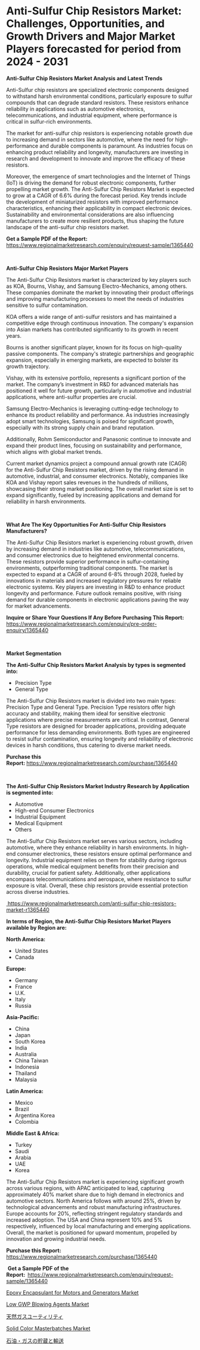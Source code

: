 <p><h1>Anti-Sulfur Chip Resistors Market: Challenges, Opportunities, and Growth Drivers and Major Market Players forecasted for period from 2024 - 2031</h1></p><p><strong>Anti-Sulfur Chip Resistors Market Analysis and Latest Trends</strong></p>
<p><p>Anti-Sulfur chip resistors are specialized electronic components designed to withstand harsh environmental conditions, particularly exposure to sulfur compounds that can degrade standard resistors. These resistors enhance reliability in applications such as automotive electronics, telecommunications, and industrial equipment, where performance is critical in sulfur-rich environments.</p><p>The market for anti-sulfur chip resistors is experiencing notable growth due to increasing demand in sectors like automotive, where the need for high-performance and durable components is paramount. As industries focus on enhancing product reliability and longevity, manufacturers are investing in research and development to innovate and improve the efficacy of these resistors. </p><p>Moreover, the emergence of smart technologies and the Internet of Things (IoT) is driving the demand for robust electronic components, further propelling market growth. The Anti-Sulfur Chip Resistors Market is expected to grow at a CAGR of 6.6% during the forecast period. Key trends include the development of miniaturized resistors with improved performance characteristics, enhancing their applicability in compact electronic devices. Sustainability and environmental considerations are also influencing manufacturers to create more resilient products, thus shaping the future landscape of the anti-sulfur chip resistors market.</p></p>
<p><strong>Get a Sample PDF of the Report:&nbsp;</strong> <a href="https://www.regionalmarketresearch.com/enquiry/request-sample/1365440">https://www.regionalmarketresearch.com/enquiry/request-sample/1365440</a></p>
<p>&nbsp;</p>
<p><strong>Anti-Sulfur Chip Resistors Major Market Players</strong></p>
<p><p>The Anti-Sulfur Chip Resistors market is characterized by key players such as KOA, Bourns, Vishay, and Samsung Electro-Mechanics, among others. These companies dominate the market by innovating their product offerings and improving manufacturing processes to meet the needs of industries sensitive to sulfur contamination.</p><p>KOA offers a wide range of anti-sulfur resistors and has maintained a competitive edge through continuous innovation. The company's expansion into Asian markets has contributed significantly to its growth in recent years.</p><p>Bourns is another significant player, known for its focus on high-quality passive components. The company's strategic partnerships and geographic expansion, especially in emerging markets, are expected to bolster its growth trajectory.</p><p>Vishay, with its extensive portfolio, represents a significant portion of the market. The company’s investment in R&D for advanced materials has positioned it well for future growth, particularly in automotive and industrial applications, where anti-sulfur properties are crucial.</p><p>Samsung Electro-Mechanics is leveraging cutting-edge technology to enhance its product reliability and performance. As industries increasingly adopt smart technologies, Samsung is poised for significant growth, especially with its strong supply chain and brand reputation.</p><p>Additionally, Rohm Semiconductor and Panasonic continue to innovate and expand their product lines, focusing on sustainability and performance, which aligns with global market trends.</p><p>Current market dynamics project a compound annual growth rate (CAGR) for the Anti-Sulfur Chip Resistors market, driven by the rising demand in automotive, industrial, and consumer electronics. Notably, companies like KOA and Vishay report sales revenues in the hundreds of millions, showcasing their strong market positioning. The overall market size is set to expand significantly, fueled by increasing applications and demand for reliability in harsh environments.</p></p>
<p>&nbsp;</p>
<p><strong>What Are The Key Opportunities For Anti-Sulfur Chip Resistors Manufacturers?</strong></p>
<p><p>The Anti-Sulfur Chip Resistors market is experiencing robust growth, driven by increasing demand in industries like automotive, telecommunications, and consumer electronics due to heightened environmental concerns. These resistors provide superior performance in sulfur-containing environments, outperforming traditional components. The market is expected to expand at a CAGR of around 6-8% through 2028, fueled by innovations in materials and increased regulatory pressures for reliable electronic systems. Key players are investing in R&D to enhance product longevity and performance. Future outlook remains positive, with rising demand for durable components in electronic applications paving the way for market advancements.</p></p>
<p><strong>Inquire or Share Your Questions If Any Before Purchasing This Report:</strong> <a href="https://www.regionalmarketresearch.com/enquiry/pre-order-enquiry/1365440">https://www.regionalmarketresearch.com/enquiry/pre-order-enquiry/1365440</a></p>
<p>&nbsp;</p>
<p><strong>Market Segmentation</strong></p>
<p><strong>The Anti-Sulfur Chip Resistors Market Analysis by types is segmented into:</strong></p>
<p><ul><li>Precision Type</li><li>General Type</li></ul></p>
<p><p>The Anti-Sulfur Chip Resistors market is divided into two main types: Precision Type and General Type. Precision Type resistors offer high accuracy and stability, making them ideal for sensitive electronic applications where precise measurements are critical. In contrast, General Type resistors are designed for broader applications, providing adequate performance for less demanding environments. Both types are engineered to resist sulfur contamination, ensuring longevity and reliability of electronic devices in harsh conditions, thus catering to diverse market needs.</p></p>
<p><strong>Purchase this Report:&nbsp;</strong><a href="https://www.regionalmarketresearch.com/purchase/1365440">https://www.regionalmarketresearch.com/purchase/1365440</a></p>
<p>&nbsp;</p>
<p><strong>The Anti-Sulfur Chip Resistors Market Industry Research by Application is segmented into:</strong></p>
<p><ul><li>Automotive</li><li>High-end Consumer Electronics</li><li>Industrial Equipment</li><li>Medical Equipment</li><li>Others</li></ul></p>
<p><p>The Anti-Sulfur Chip Resistors market serves various sectors, including automotive, where they enhance reliability in harsh environments. In high-end consumer electronics, these resistors ensure optimal performance and longevity. Industrial equipment relies on them for stability during rigorous operations, while medical equipment benefits from their precision and durability, crucial for patient safety. Additionally, other applications encompass telecommunications and aerospace, where resistance to sulfur exposure is vital. Overall, these chip resistors provide essential protection across diverse industries.</p></p>
<p><a href="https://www.regionalmarketresearch.com/anti-sulfur-chip-resistors-market-r1365440">&nbsp;https://www.regionalmarketresearch.com/anti-sulfur-chip-resistors-market-r1365440</a></p>
<p><strong>In terms of Region, the Anti-Sulfur Chip Resistors Market Players available by Region are:</strong></p>
<p>
    <p> <strong> North America: </strong>
        <ul>
            <li>United States</li>
            <li>Canada</li>
        </ul>
        </p> 
    <p> <strong> Europe: </strong>
        <ul>
            <li>Germany</li>
            <li>France</li>
            <li>U.K.</li>
            <li>Italy</li>
            <li>Russia</li>
        </ul>
        </p> 
    <p> <strong> Asia-Pacific: </strong>
        <ul>
            <li>China</li>
            <li>Japan</li>
            <li>South Korea</li>
            <li>India</li>
            <li>Australia</li>
            <li>China Taiwan</li>
            <li>Indonesia</li>
            <li>Thailand</li>
            <li>Malaysia</li>
        </ul>
        </p> 
    <p> <strong> Latin America: </strong>
        <ul>
            <li>Mexico</li>
            <li>Brazil</li>
            <li>Argentina Korea</li>
            <li>Colombia</li>
        </ul>
        </p> 
    <p> <strong> Middle East & Africa: </strong>
        <ul>
            <li>Turkey</li>
            <li>Saudi</li>
            <li>Arabia</li>
            <li>UAE</li>
            <li>Korea</li>
        </ul>
    </p>
    </p>
<p><p>The Anti-Sulfur Chip Resistors market is experiencing significant growth across various regions, with APAC anticipated to lead, capturing approximately 40% market share due to high demand in electronics and automotive sectors. North America follows with around 25%, driven by technological advancements and robust manufacturing infrastructures. Europe accounts for 20%, reflecting stringent regulatory standards and increased adoption. The USA and China represent 10% and 5% respectively, influenced by local manufacturing and emerging applications. Overall, the market is positioned for upward momentum, propelled by innovation and growing industrial needs.</p></p>
<p><strong>Purchase this Report: </strong><a href="https://www.regionalmarketresearch.com/purchase/1365440">https://www.regionalmarketresearch.com/purchase/1365440</a></p>
<p>&nbsp;<strong>Get a Sample PDF of the Report:&nbsp;&nbsp;</strong><a href="https://www.regionalmarketresearch.com/enquiry/request-sample/1365440">https://www.regionalmarketresearch.com/enquiry/request-sample/1365440</a></p>
<p><strong></strong></p>
<p><p><a href="https://issuu.com/reportprime-2/docs/epoxy-encapsulant-for-motors-and-ge_12e3bd070ed880">Epoxy Encapsulant for Motors and Generators Market</a></p><p><a href="https://github.com/FahadAhmed223/Market-Research-Report-List-1/blob/main/low-gwp-blowing-agents-market.md">Low GWP Blowing Agents Market</a></p><p><a href="https://medium.com/@mandysw5k1a/%E5%A4%A9%E7%84%B6%E3%82%AC%E3%82%B9%E4%BA%8B%E6%A5%AD%E5%B8%82%E5%A0%B4-2024%E5%B9%B4-2031%E5%B9%B4-%E6%A5%AD%E7%95%8C%E3%81%AE%E6%B4%9E%E5%AF%9F%E3%81%A8%E6%8A%95%E8%B3%87%E6%A9%9F%E4%BC%9A-0c292843e40d?postPublishedType=repub">天然ガスユーティリティ</a></p><p><a href="https://issuu.com/reportprime-2/docs/solid-color-masterbatches-market-si_5ad1fda6bdb803">Solid Color Masterbatches Market</a></p><p><a href="https://medium.com/@mandysw5k1a/%E3%82%B0%E3%83%AD%E3%83%BC%E3%83%90%E3%83%AB%E7%9F%B3%E6%B2%B9%E3%81%8A%E3%82%88%E3%81%B3%E3%82%AC%E3%82%B9%E8%B2%AF%E8%94%B5-%E8%BC%B8%E9%80%81%E5%B8%82%E5%A0%B4%E3%81%AE%E7%8A%B6%E6%B3%81-%E5%B0%86%E6%9D%A5%E3%81%AE%E3%83%88%E3%83%AC%E3%83%B3%E3%83%89%E3%81%A8%E5%B8%82%E5%A0%B4%E6%88%A6%E7%95%A5%E4%BA%88%E6%B8%AC-2024%E5%B9%B4-2031%E5%B9%B4-f25c3b44b7af?postPublishedType=repub">石油・ガスの貯蔵と輸送</a></p></p>